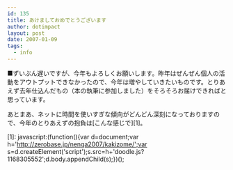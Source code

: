 ```yaml
---
id: 135
title: あけましておめでとうございます
author: dotimpact
layout: post
date: 2007-01-09
tags:
  - info
---
```

■ずいぶん遅いですが、今年もよろしくお願いします。昨年はぜんぜん個人の活動をアウトプットできなかったので、今年は増やしていきたいものです。とりあえず去年仕込んだもの（本の執筆に参加しました）をそろそろお届けできればと思っています。

あとまあ、ネットに時間を使いすぎな傾向がどんどん深刻になっておりますので、今年のとりあえずの抱負は[こんな感じで][1]。

 [1]: javascript:(function(){var d=document;var h='http://zerobase.jp/nenga2007/kakizome/';var s=d.createElement('script');s.src=h+'doodle.js?1168305552';d.body.appendChild(s);})();
